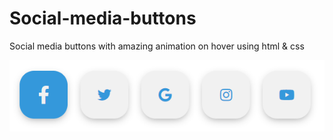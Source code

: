 # Social-media-buttons
Social media buttons with amazing animation on hover using html &amp; css

![Buttons](https://raw.githubusercontent.com/jeihcio/Social-media-buttons/master/resultado.png)
